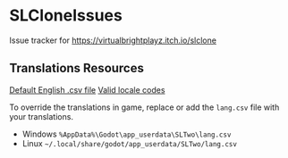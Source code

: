# SLCloneIssues
Issue tracker for https://virtualbrightplayz.itch.io/slclone

## Translations Resources

[Default English .csv file](https://virtualwebsite.net/files/SLTwo/translations.csv)
[Valid locale codes](https://docs.godotengine.org/en/stable/tutorials/i18n/locales.html#doc-locales)

To override the translations in game, replace or add the `lang.csv` file with your translations.
- Windows `%AppData%\Godot\app_userdata\SLTwo\lang.csv`
- Linux `~/.local/share/godot/app_userdata/SLTwo/lang.csv`
